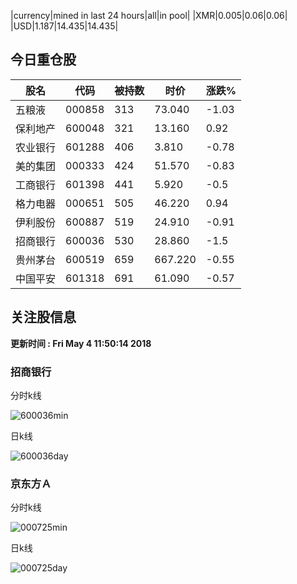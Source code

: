 |currency|mined in last 24 hours|all|in pool|
|XMR|0.005|0.06|0.06|
|USD|1.187|14.435|14.435|

## 今日重仓股 

|股名|代码|被持数|时价|涨跌%|
|---|---|---|---|---|
|五粮液|000858|313|73.040|-1.03|
|保利地产|600048|321|13.160|0.92|
|农业银行|601288|406|3.810|-0.78|
|美的集团|000333|424|51.570|-0.83|
|工商银行|601398|441|5.920|-0.5|
|格力电器|000651|505|46.220|0.94|
|伊利股份|600887|519|24.910|-0.91|
|招商银行|600036|530|28.860|-1.5|
|贵州茅台|600519|659|667.220|-0.55|
|中国平安|601318|691|61.090|-0.57|

## 关注股信息
**更新时间 : Fri May  4 11:50:14 2018**
### 招商银行 
分时k线

![600036min](http://image.sinajs.cn/newchart/min/n/sh600036.gif)

日k线

![600036day](http://image.sinajs.cn/newchart/daily/n/sh600036.gif)

### 京东方Ａ 
分时k线

![000725min](http://image.sinajs.cn/newchart/min/n/sz000725.gif)

日k线

![000725day](http://image.sinajs.cn/newchart/daily/n/sz000725.gif)
